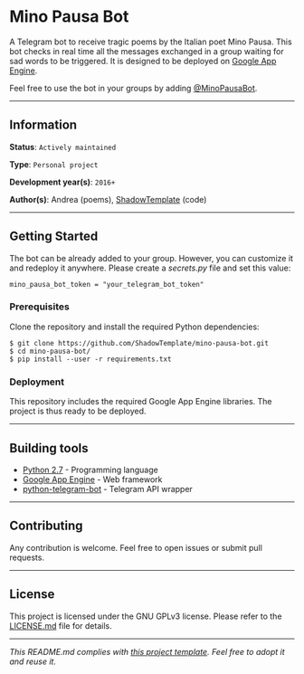 # Mino Pausa Bot

A Telegram bot to receive tragic poems by the Italian poet Mino Pausa. This bot 
checks in real time all the messages exchanged in a group waiting for sad 
words to be triggered. It is designed to be deployed on 
[Google App Engine](https://cloud.google.com/appengine/).

Feel free to use the bot in your groups by adding [@MinoPausaBot](
https://telegram.me/minopausabot).

---
## Information

**Status**: `Actively maintained`

**Type**: `Personal project`

**Development year(s)**: `2016+`

**Author(s)**: Andrea (poems), [ShadowTemplate](
https://github.com/ShadowTemplate) (code)

---
## Getting Started

The bot can be already added to your group. However, you can customize it 
and redeploy it anywhere. Please create a *secrets.py* file and set this 
value:

```
mino_pausa_bot_token = "your_telegram_bot_token"
```

### Prerequisites

Clone the repository and install the required Python dependencies:

```
$ git clone https://github.com/ShadowTemplate/mino-pausa-bot.git
$ cd mino-pausa-bot/
$ pip install --user -r requirements.txt
```

### Deployment

This repository includes the required Google App Engine libraries. The project 
is thus ready to be deployed.


---
## Building tools

* [Python 2.7](https://www.python.org/downloads/release/python-270/) - 
Programming language
* [Google App Engine](https://cloud.google.com/appengine/) - Web framework
* [python-telegram-bot](https://python-telegram-bot.org/) - Telegram API 
wrapper 

---
## Contributing

Any contribution is welcome. Feel free to open issues or submit pull requests.

---
## License

This project is licensed under the GNU GPLv3 license.
Please refer to the [LICENSE.md](LICENSE.md) file for details.

---
*This README.md complies with [this project template](
https://github.com/ShadowTemplate/project-template). Feel free to adopt it
and reuse it.*
